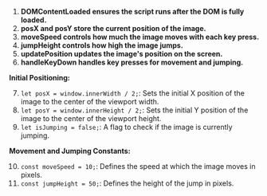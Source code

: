 1. **DOMContentLoaded ensures the script runs after the DOM is fully loaded.**
2. **posX and posY store the current position of the image.**
3. **moveSpeed controls how much the image moves with each key press.**
4. **jumpHeight controls how high the image jumps.**
5. **updatePosition updates the image's position on the screen.**
6. **handleKeyDown handles key presses for movement and jumping.**

**Initial Positioning:**

7. `let posX = window.innerWidth / 2;`: Sets the initial X position of the image to the center of the viewport width.
8. `let posY = window.innerHeight / 2;`: Sets the initial Y position of the image to the center of the viewport height.
9. `let isJumping = false;`: A flag to check if the image is currently jumping.

**Movement and Jumping Constants:**

10. `const moveSpeed = 10;`: Defines the speed at which the image moves in pixels.
11. `const jumpHeight = 50;`: Defines the height of the jump in pixels.
